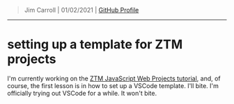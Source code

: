 > Jim Carroll |
> 01/02/2021 |
> [GitHub Profile](https://github.com/pulamusic)

---

# setting up a template for ZTM projects

I'm currently working on the [ZTM JavaScript Web Projects tutorial](https://academy.zerotomastery.io/), and, of course, the first lesson is in how to set up a VSCode template. I'll bite. I'm officially trying out VSCode for a while. It won't bite.
